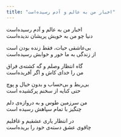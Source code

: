 ```yaml
---
title: "اخبار من به عالم و آدم رسیده‌است"
---
```


اخبار من به عالم و آدم رسیده‌است  
دنیا چو من به خویش پریشان ندیده‌است  

بی‌عاشقی حیات، فقط زنده بودن است  
از زندگی به ما خور و خوابش رسیده‌است  

گاه انتظار وصلم و گه کشته‌ی فراق  
من را خدای کاش و اگر آفریده‌است  

بی‌ربط و بی‌حساب و بدون خیال و پوچ  
حتی کنایه از سخنم پرکشیده است  

من سرزمین طوس و به دروازه‌ی دلم  
چنگیز با تمام سپاهش رسیده است  

در انتظار یاری عشقیم و غافلیم  
چاقوی عشق دسته‌ی خود را بریده‌است  
